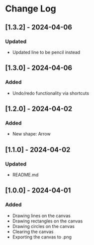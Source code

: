 # Change Log

## [1.3.2] - 2024-04-06

### Updated

- Updated line to be pencil instead

## [1.3.0] - 2024-04-06

### Added

- Undo/redo functionality via shortcuts

## [1.2.0] - 2024-04-02

### Added

- New shape: Arrow

## [1.1.0] - 2024-04-02

### Updated

- README.md

## [1.0.0] - 2024-04-01

### Added

- Drawing lines on the canvas
- Drawing rectangles on the canvas
- Drawing circles on the canvas
- Clearing the canvas
- Exporting the canvas to .png

